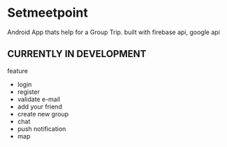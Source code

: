 # Setmeetpoint
Android App thats help for a Group Trip.
built with firebase api, google api

## CURRENTLY IN DEVELOPMENT

feature
- login 
- register
- validate e-mail
- add your friend
- create new group
- chat
- push notification
- map
